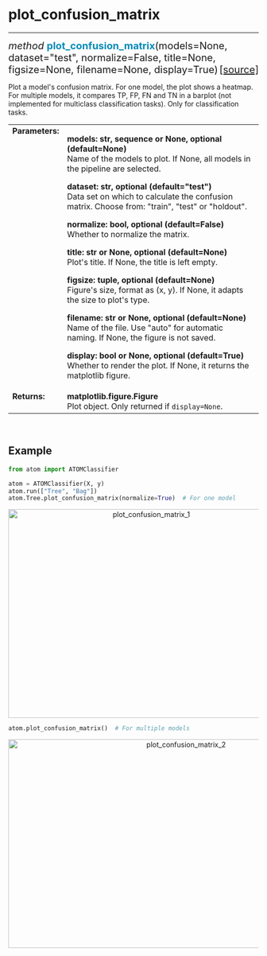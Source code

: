 # plot_confusion_matrix
-----------------------

<div style="font-size:20px">
<em>method</em> <strong style="color:#008AB8">plot_confusion_matrix</strong>(models=None,
dataset="test", normalize=False, title=None, figsize=None, filename=None,
display=True)
<span style="float:right">
<a href="https://github.com/tvdboom/ATOM/blob/master/atom/plots.py#L2725">[source]</a>
</span>
</div>

Plot a model's confusion matrix. For one model, the plot shows a
heatmap. For multiple models, it compares TP, FP, FN and TN in a
barplot (not implemented for multiclass classification tasks).
Only for classification tasks.

<table style="font-size:16px">
<tr>
<td width="20%" class="td_title" style="vertical-align:top"><strong>Parameters:</strong></td>
<td width="80%" class="td_params">
<p>
<strong>models: str, sequence or None, optional (default=None)</strong><br>
Name of the models to plot. If None, all models in the pipeline are selected.
</p>
<p>
<strong>dataset: str, optional (default="test")</strong><br>
Data set on which to calculate the confusion matrix. Choose from:
"train", "test" or "holdout".
</p>
<p>
<strong>normalize: bool, optional (default=False)</strong><br>
Whether to normalize the matrix.
</p>
<p>
<strong>title: str or None, optional (default=None)</strong><br>
Plot's title. If None, the title is left empty.
</p>
<p>
<strong>figsize: tuple, optional (default=None)</strong><br>
Figure's size, format as (x, y). If None, it adapts the size
to plot's type.
</p>
<p>
<strong>filename: str or None, optional (default=None)</strong><br>
Name of the file. Use "auto" for automatic naming.
If None, the figure is not saved.
</p>
<p>
<strong>display: bool or None, optional (default=True)</strong><br>
Whether to render the plot. If None, it returns the matplotlib figure.
</p>
</td>
</tr>
<tr>
<td width="20%" class="td_title" style="vertical-align:top"><strong>Returns:</strong></td>
<td width="80%" class="td_params">
<strong>matplotlib.figure.Figure</strong><br>
Plot object. Only returned if <code>display=None</code>.
</td>
</tr>
</table>
<br />



## Example

```python
from atom import ATOMClassifier

atom = ATOMClassifier(X, y)
atom.run(["Tree", "Bag"])
atom.Tree.plot_confusion_matrix(normalize=True)  # For one model
```

<div align="center">
    <img src="../../../img/plots/plot_confusion_matrix_1.png" alt="plot_confusion_matrix_1" width="560" height="420"/>
</div>

```python
atom.plot_confusion_matrix()  # For multiple models
```

<div align="center">
    <img src="../../../img/plots/plot_confusion_matrix_2.png" alt="plot_confusion_matrix_2" width="700" height="420"/>
</div>